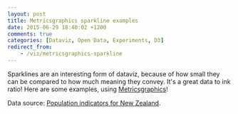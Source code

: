 ```yaml
---
layout: post
title: Metricsgraphics sparkline examples
date: 2015-06-29 18:40:02 +1200
comments: true
categories: [Dataviz, Open Data, Experiments, D3]
redirect_from:
    - /viz/metricsgraphics-sparkline
---
```


Sparklines are an interesting form of dataviz, because of how small they can be compared to how much meaning they convey. It's a great data to ink ratio! Here are some examples, using [Metricsgraphics](https://www.metricsgraphicsjs.org/)!

<!-- more -->

Data source: [Population indicators for New Zealand](http://www.stats.govt.nz/browse_for_stats/population/estimates_and_projections/pop-indicators.aspx).

<link rel="stylesheet" href="/assets/data/metricsgraphics.css">

<div id="chart3"></div>
<div id="chart2"></div>
<div id="legend2"></div>
<div id="chart1"></div>
<div id="chart0"></div>

<script src="/assets/data/d3.min.js"></script>

<script src="/assets/data/jquery-2.1.4.min.js"></script>

<script src="/assets/data/metricsgraphics.min.js"></script>

<script src="/assets/data/metricsgraphics-sparkline/script.js"></script>
